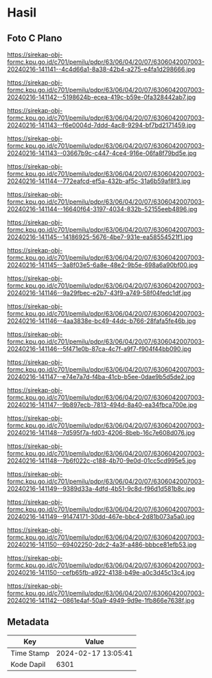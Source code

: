 # Hasil

## Foto C Plano

https://sirekap-obj-formc.kpu.go.id/c701/pemilu/pdpr/63/06/04/20/07/6306042007003-20240216-141141--4c4d66a1-8a38-42b4-a275-e4fa1d298666.jpg

https://sirekap-obj-formc.kpu.go.id/c701/pemilu/pdpr/63/06/04/20/07/6306042007003-20240216-141142--5198624b-ecea-419c-b59e-0fa328442ab7.jpg

https://sirekap-obj-formc.kpu.go.id/c701/pemilu/pdpr/63/06/04/20/07/6306042007003-20240216-141143--f6e0004d-7ddd-4ac8-9294-bf7bd2171459.jpg

https://sirekap-obj-formc.kpu.go.id/c701/pemilu/pdpr/63/06/04/20/07/6306042007003-20240216-141143--03667b9c-c447-4ce4-916e-06fa8f79bd5e.jpg

https://sirekap-obj-formc.kpu.go.id/c701/pemilu/pdpr/63/06/04/20/07/6306042007003-20240216-141144--772eafcd-ef5a-432b-af5c-31a6b59af8f3.jpg

https://sirekap-obj-formc.kpu.go.id/c701/pemilu/pdpr/63/06/04/20/07/6306042007003-20240216-141144--16640f64-3197-4034-832b-52155eeb4896.jpg

https://sirekap-obj-formc.kpu.go.id/c701/pemilu/pdpr/63/06/04/20/07/6306042007003-20240216-141145--14186925-5676-4be7-931e-ea58554521f1.jpg

https://sirekap-obj-formc.kpu.go.id/c701/pemilu/pdpr/63/06/04/20/07/6306042007003-20240216-141145--3a8f03e5-6a8e-48e2-9b5e-698a6a90bf00.jpg

https://sirekap-obj-formc.kpu.go.id/c701/pemilu/pdpr/63/06/04/20/07/6306042007003-20240216-141146--9a29fbec-e2b7-43f9-a749-58f04fedc1df.jpg

https://sirekap-obj-formc.kpu.go.id/c701/pemilu/pdpr/63/06/04/20/07/6306042007003-20240216-141146--4aa3838e-bc49-44dc-b766-28fafa5fe46b.jpg

https://sirekap-obj-formc.kpu.go.id/c701/pemilu/pdpr/63/06/04/20/07/6306042007003-20240216-141146--5f471e0b-87ca-4c7f-a9f7-f904f44bb090.jpg

https://sirekap-obj-formc.kpu.go.id/c701/pemilu/pdpr/63/06/04/20/07/6306042007003-20240216-141147--e74e7a7d-f4ba-41cb-b5ee-0dae9b5d5de2.jpg

https://sirekap-obj-formc.kpu.go.id/c701/pemilu/pdpr/63/06/04/20/07/6306042007003-20240216-141147--9b897ecb-7813-494d-8a40-ea34fbca700e.jpg

https://sirekap-obj-formc.kpu.go.id/c701/pemilu/pdpr/63/06/04/20/07/6306042007003-20240216-141148--7d595f7a-fd03-4206-8beb-16c7e608d076.jpg

https://sirekap-obj-formc.kpu.go.id/c701/pemilu/pdpr/63/06/04/20/07/6306042007003-20240216-141148--7b6f022c-c188-4b70-9e0d-01cc5cd995e5.jpg

https://sirekap-obj-formc.kpu.go.id/c701/pemilu/pdpr/63/06/04/20/07/6306042007003-20240216-141149--9389d33a-4dfd-4b51-9c8d-f96d1d581b8c.jpg

https://sirekap-obj-formc.kpu.go.id/c701/pemilu/pdpr/63/06/04/20/07/6306042007003-20240216-141149--91474171-30dd-467e-bbc4-2d81b073a5a0.jpg

https://sirekap-obj-formc.kpu.go.id/c701/pemilu/pdpr/63/06/04/20/07/6306042007003-20240216-141150--69402250-2dc2-4a3f-a486-bbbce81efb53.jpg

https://sirekap-obj-formc.kpu.go.id/c701/pemilu/pdpr/63/06/04/20/07/6306042007003-20240216-141150--cefb65fb-a922-4138-b49e-a0c3d45c13c4.jpg

https://sirekap-obj-formc.kpu.go.id/c701/pemilu/pdpr/63/06/04/20/07/6306042007003-20240216-141142--0861e4af-50a9-4949-9d9e-1fb866e7638f.jpg


## Metadata

| Key        | Value               |
| ---------- | ------------------- |
| Time Stamp | 2024-02-17 13:05:41 |
| Kode Dapil | 6301                |



